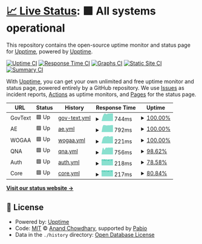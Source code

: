 # [📈 Live Status](https://upptime.github.io/upptime): <!--live status--> **🟩 All systems operational**

This repository contains the open-source uptime monitor and status page for [Upptime](https://upptime.js.org), powered by [Upptime](https://github.com/upptime/upptime).

[![Uptime CI](https://github.com/nhs-work/test-upptime/workflows/Uptime%20CI/badge.svg)](https://github.com/nhs-work/test-upptime/actions?query=workflow%3A%22Uptime+CI%22)
[![Response Time CI](https://github.com/nhs-work/test-upptime/workflows/Response%20Time%20CI/badge.svg)](https://github.com/nhs-work/test-upptime/actions?query=workflow%3A%22Response+Time+CI%22)
[![Graphs CI](https://github.com/nhs-work/test-upptime/workflows/Graphs%20CI/badge.svg)](https://github.com/nhs-work/test-upptime/actions?query=workflow%3A%22Graphs+CI%22)
[![Static Site CI](https://github.com/nhs-work/test-upptime/workflows/Static%20Site%20CI/badge.svg)](https://github.com/nhs-work/test-upptime/actions?query=workflow%3A%22Static+Site+CI%22)
[![Summary CI](https://github.com/nhs-work/test-upptime/workflows/Summary%20CI/badge.svg)](https://github.com/nhs-work/test-upptime/actions?query=workflow%3A%22Summary+CI%22)

With [Upptime](https://upptime.js.org), you can get your own unlimited and free uptime monitor and status page, powered entirely by a GitHub repository. We use [Issues](https://github.com/upptime/upptime/issues) as incident reports, [Actions](https://github.com/nhs-work/test-upptime/actions) as uptime monitors, and [Pages](https://upptime.github.io/upptime) for the status page.

<!--start: status pages-->
<!-- This summary is generated by Upptime (https://github.com/upptime/upptime) -->
<!-- Do not edit this manually, your changes will be overwritten -->
<!-- prettier-ignore -->
| URL | Status | History | Response Time | Uptime |
| --- | ------ | ------- | ------------- | ------ |
| <img alt="" src="https://icons.duckduckgo.com/ip3/null.ico" height="13"> GovText | 🟩 Up | [gov-text.yml](https://github.com/nhs-work/test-upptime/commits/HEAD/history/gov-text.yml) | <details><summary><img alt="Response time graph" src="./graphs/gov-text/response-time-week.png" height="20"> 744ms</summary><br><a href="https://nhs-work.github.io/test-upptime/history/gov-text"><img alt="Response time 729" src="https://img.shields.io/endpoint?url=https%3A%2F%2Fraw.githubusercontent.com%2Fnhs-work%2Ftest-upptime%2FHEAD%2Fapi%2Fgov-text%2Fresponse-time.json"></a><br><a href="https://nhs-work.github.io/test-upptime/history/gov-text"><img alt="24-hour response time 798" src="https://img.shields.io/endpoint?url=https%3A%2F%2Fraw.githubusercontent.com%2Fnhs-work%2Ftest-upptime%2FHEAD%2Fapi%2Fgov-text%2Fresponse-time-day.json"></a><br><a href="https://nhs-work.github.io/test-upptime/history/gov-text"><img alt="7-day response time 744" src="https://img.shields.io/endpoint?url=https%3A%2F%2Fraw.githubusercontent.com%2Fnhs-work%2Ftest-upptime%2FHEAD%2Fapi%2Fgov-text%2Fresponse-time-week.json"></a><br><a href="https://nhs-work.github.io/test-upptime/history/gov-text"><img alt="30-day response time 729" src="https://img.shields.io/endpoint?url=https%3A%2F%2Fraw.githubusercontent.com%2Fnhs-work%2Ftest-upptime%2FHEAD%2Fapi%2Fgov-text%2Fresponse-time-month.json"></a><br><a href="https://nhs-work.github.io/test-upptime/history/gov-text"><img alt="1-year response time 729" src="https://img.shields.io/endpoint?url=https%3A%2F%2Fraw.githubusercontent.com%2Fnhs-work%2Ftest-upptime%2FHEAD%2Fapi%2Fgov-text%2Fresponse-time-year.json"></a></details> | <details><summary><a href="https://nhs-work.github.io/test-upptime/history/gov-text">100.00%</a></summary><a href="https://nhs-work.github.io/test-upptime/history/gov-text"><img alt="All-time uptime 99.75%" src="https://img.shields.io/endpoint?url=https%3A%2F%2Fraw.githubusercontent.com%2Fnhs-work%2Ftest-upptime%2FHEAD%2Fapi%2Fgov-text%2Fuptime.json"></a><br><a href="https://nhs-work.github.io/test-upptime/history/gov-text"><img alt="24-hour uptime 100.00%" src="https://img.shields.io/endpoint?url=https%3A%2F%2Fraw.githubusercontent.com%2Fnhs-work%2Ftest-upptime%2FHEAD%2Fapi%2Fgov-text%2Fuptime-day.json"></a><br><a href="https://nhs-work.github.io/test-upptime/history/gov-text"><img alt="7-day uptime 100.00%" src="https://img.shields.io/endpoint?url=https%3A%2F%2Fraw.githubusercontent.com%2Fnhs-work%2Ftest-upptime%2FHEAD%2Fapi%2Fgov-text%2Fuptime-week.json"></a><br><a href="https://nhs-work.github.io/test-upptime/history/gov-text"><img alt="30-day uptime 99.75%" src="https://img.shields.io/endpoint?url=https%3A%2F%2Fraw.githubusercontent.com%2Fnhs-work%2Ftest-upptime%2FHEAD%2Fapi%2Fgov-text%2Fuptime-month.json"></a><br><a href="https://nhs-work.github.io/test-upptime/history/gov-text"><img alt="1-year uptime 99.75%" src="https://img.shields.io/endpoint?url=https%3A%2F%2Fraw.githubusercontent.com%2Fnhs-work%2Ftest-upptime%2FHEAD%2Fapi%2Fgov-text%2Fuptime-year.json"></a></details>
| <img alt="" src="https://icons.duckduckgo.com/ip3/null.ico" height="13"> AE | 🟩 Up | [ae.yml](https://github.com/nhs-work/test-upptime/commits/HEAD/history/ae.yml) | <details><summary><img alt="Response time graph" src="./graphs/ae/response-time-week.png" height="20"> 792ms</summary><br><a href="https://nhs-work.github.io/test-upptime/history/ae"><img alt="Response time 792" src="https://img.shields.io/endpoint?url=https%3A%2F%2Fraw.githubusercontent.com%2Fnhs-work%2Ftest-upptime%2FHEAD%2Fapi%2Fae%2Fresponse-time.json"></a><br><a href="https://nhs-work.github.io/test-upptime/history/ae"><img alt="24-hour response time 808" src="https://img.shields.io/endpoint?url=https%3A%2F%2Fraw.githubusercontent.com%2Fnhs-work%2Ftest-upptime%2FHEAD%2Fapi%2Fae%2Fresponse-time-day.json"></a><br><a href="https://nhs-work.github.io/test-upptime/history/ae"><img alt="7-day response time 792" src="https://img.shields.io/endpoint?url=https%3A%2F%2Fraw.githubusercontent.com%2Fnhs-work%2Ftest-upptime%2FHEAD%2Fapi%2Fae%2Fresponse-time-week.json"></a><br><a href="https://nhs-work.github.io/test-upptime/history/ae"><img alt="30-day response time 792" src="https://img.shields.io/endpoint?url=https%3A%2F%2Fraw.githubusercontent.com%2Fnhs-work%2Ftest-upptime%2FHEAD%2Fapi%2Fae%2Fresponse-time-month.json"></a><br><a href="https://nhs-work.github.io/test-upptime/history/ae"><img alt="1-year response time 792" src="https://img.shields.io/endpoint?url=https%3A%2F%2Fraw.githubusercontent.com%2Fnhs-work%2Ftest-upptime%2FHEAD%2Fapi%2Fae%2Fresponse-time-year.json"></a></details> | <details><summary><a href="https://nhs-work.github.io/test-upptime/history/ae">100.00%</a></summary><a href="https://nhs-work.github.io/test-upptime/history/ae"><img alt="All-time uptime 100.00%" src="https://img.shields.io/endpoint?url=https%3A%2F%2Fraw.githubusercontent.com%2Fnhs-work%2Ftest-upptime%2FHEAD%2Fapi%2Fae%2Fuptime.json"></a><br><a href="https://nhs-work.github.io/test-upptime/history/ae"><img alt="24-hour uptime 100.00%" src="https://img.shields.io/endpoint?url=https%3A%2F%2Fraw.githubusercontent.com%2Fnhs-work%2Ftest-upptime%2FHEAD%2Fapi%2Fae%2Fuptime-day.json"></a><br><a href="https://nhs-work.github.io/test-upptime/history/ae"><img alt="7-day uptime 100.00%" src="https://img.shields.io/endpoint?url=https%3A%2F%2Fraw.githubusercontent.com%2Fnhs-work%2Ftest-upptime%2FHEAD%2Fapi%2Fae%2Fuptime-week.json"></a><br><a href="https://nhs-work.github.io/test-upptime/history/ae"><img alt="30-day uptime 100.00%" src="https://img.shields.io/endpoint?url=https%3A%2F%2Fraw.githubusercontent.com%2Fnhs-work%2Ftest-upptime%2FHEAD%2Fapi%2Fae%2Fuptime-month.json"></a><br><a href="https://nhs-work.github.io/test-upptime/history/ae"><img alt="1-year uptime 100.00%" src="https://img.shields.io/endpoint?url=https%3A%2F%2Fraw.githubusercontent.com%2Fnhs-work%2Ftest-upptime%2FHEAD%2Fapi%2Fae%2Fuptime-year.json"></a></details>
| <img alt="" src="https://icons.duckduckgo.com/ip3/null.ico" height="13"> WOGAA | 🟩 Up | [wogaa.yml](https://github.com/nhs-work/test-upptime/commits/HEAD/history/wogaa.yml) | <details><summary><img alt="Response time graph" src="./graphs/wogaa/response-time-week.png" height="20"> 221ms</summary><br><a href="https://nhs-work.github.io/test-upptime/history/wogaa"><img alt="Response time 220" src="https://img.shields.io/endpoint?url=https%3A%2F%2Fraw.githubusercontent.com%2Fnhs-work%2Ftest-upptime%2FHEAD%2Fapi%2Fwogaa%2Fresponse-time.json"></a><br><a href="https://nhs-work.github.io/test-upptime/history/wogaa"><img alt="24-hour response time 224" src="https://img.shields.io/endpoint?url=https%3A%2F%2Fraw.githubusercontent.com%2Fnhs-work%2Ftest-upptime%2FHEAD%2Fapi%2Fwogaa%2Fresponse-time-day.json"></a><br><a href="https://nhs-work.github.io/test-upptime/history/wogaa"><img alt="7-day response time 221" src="https://img.shields.io/endpoint?url=https%3A%2F%2Fraw.githubusercontent.com%2Fnhs-work%2Ftest-upptime%2FHEAD%2Fapi%2Fwogaa%2Fresponse-time-week.json"></a><br><a href="https://nhs-work.github.io/test-upptime/history/wogaa"><img alt="30-day response time 220" src="https://img.shields.io/endpoint?url=https%3A%2F%2Fraw.githubusercontent.com%2Fnhs-work%2Ftest-upptime%2FHEAD%2Fapi%2Fwogaa%2Fresponse-time-month.json"></a><br><a href="https://nhs-work.github.io/test-upptime/history/wogaa"><img alt="1-year response time 220" src="https://img.shields.io/endpoint?url=https%3A%2F%2Fraw.githubusercontent.com%2Fnhs-work%2Ftest-upptime%2FHEAD%2Fapi%2Fwogaa%2Fresponse-time-year.json"></a></details> | <details><summary><a href="https://nhs-work.github.io/test-upptime/history/wogaa">100.00%</a></summary><a href="https://nhs-work.github.io/test-upptime/history/wogaa"><img alt="All-time uptime 100.00%" src="https://img.shields.io/endpoint?url=https%3A%2F%2Fraw.githubusercontent.com%2Fnhs-work%2Ftest-upptime%2FHEAD%2Fapi%2Fwogaa%2Fuptime.json"></a><br><a href="https://nhs-work.github.io/test-upptime/history/wogaa"><img alt="24-hour uptime 100.00%" src="https://img.shields.io/endpoint?url=https%3A%2F%2Fraw.githubusercontent.com%2Fnhs-work%2Ftest-upptime%2FHEAD%2Fapi%2Fwogaa%2Fuptime-day.json"></a><br><a href="https://nhs-work.github.io/test-upptime/history/wogaa"><img alt="7-day uptime 100.00%" src="https://img.shields.io/endpoint?url=https%3A%2F%2Fraw.githubusercontent.com%2Fnhs-work%2Ftest-upptime%2FHEAD%2Fapi%2Fwogaa%2Fuptime-week.json"></a><br><a href="https://nhs-work.github.io/test-upptime/history/wogaa"><img alt="30-day uptime 100.00%" src="https://img.shields.io/endpoint?url=https%3A%2F%2Fraw.githubusercontent.com%2Fnhs-work%2Ftest-upptime%2FHEAD%2Fapi%2Fwogaa%2Fuptime-month.json"></a><br><a href="https://nhs-work.github.io/test-upptime/history/wogaa"><img alt="1-year uptime 100.00%" src="https://img.shields.io/endpoint?url=https%3A%2F%2Fraw.githubusercontent.com%2Fnhs-work%2Ftest-upptime%2FHEAD%2Fapi%2Fwogaa%2Fuptime-year.json"></a></details>
| <img alt="" src="https://icons.duckduckgo.com/ip3/null.ico" height="13"> QNA | 🟩 Up | [qna.yml](https://github.com/nhs-work/test-upptime/commits/HEAD/history/qna.yml) | <details><summary><img alt="Response time graph" src="./graphs/qna/response-time-week.png" height="20"> 756ms</summary><br><a href="https://nhs-work.github.io/test-upptime/history/qna"><img alt="Response time 758" src="https://img.shields.io/endpoint?url=https%3A%2F%2Fraw.githubusercontent.com%2Fnhs-work%2Ftest-upptime%2FHEAD%2Fapi%2Fqna%2Fresponse-time.json"></a><br><a href="https://nhs-work.github.io/test-upptime/history/qna"><img alt="24-hour response time 780" src="https://img.shields.io/endpoint?url=https%3A%2F%2Fraw.githubusercontent.com%2Fnhs-work%2Ftest-upptime%2FHEAD%2Fapi%2Fqna%2Fresponse-time-day.json"></a><br><a href="https://nhs-work.github.io/test-upptime/history/qna"><img alt="7-day response time 756" src="https://img.shields.io/endpoint?url=https%3A%2F%2Fraw.githubusercontent.com%2Fnhs-work%2Ftest-upptime%2FHEAD%2Fapi%2Fqna%2Fresponse-time-week.json"></a><br><a href="https://nhs-work.github.io/test-upptime/history/qna"><img alt="30-day response time 758" src="https://img.shields.io/endpoint?url=https%3A%2F%2Fraw.githubusercontent.com%2Fnhs-work%2Ftest-upptime%2FHEAD%2Fapi%2Fqna%2Fresponse-time-month.json"></a><br><a href="https://nhs-work.github.io/test-upptime/history/qna"><img alt="1-year response time 758" src="https://img.shields.io/endpoint?url=https%3A%2F%2Fraw.githubusercontent.com%2Fnhs-work%2Ftest-upptime%2FHEAD%2Fapi%2Fqna%2Fresponse-time-year.json"></a></details> | <details><summary><a href="https://nhs-work.github.io/test-upptime/history/qna">98.62%</a></summary><a href="https://nhs-work.github.io/test-upptime/history/qna"><img alt="All-time uptime 40.13%" src="https://img.shields.io/endpoint?url=https%3A%2F%2Fraw.githubusercontent.com%2Fnhs-work%2Ftest-upptime%2FHEAD%2Fapi%2Fqna%2Fuptime.json"></a><br><a href="https://nhs-work.github.io/test-upptime/history/qna"><img alt="24-hour uptime 100.00%" src="https://img.shields.io/endpoint?url=https%3A%2F%2Fraw.githubusercontent.com%2Fnhs-work%2Ftest-upptime%2FHEAD%2Fapi%2Fqna%2Fuptime-day.json"></a><br><a href="https://nhs-work.github.io/test-upptime/history/qna"><img alt="7-day uptime 98.62%" src="https://img.shields.io/endpoint?url=https%3A%2F%2Fraw.githubusercontent.com%2Fnhs-work%2Ftest-upptime%2FHEAD%2Fapi%2Fqna%2Fuptime-week.json"></a><br><a href="https://nhs-work.github.io/test-upptime/history/qna"><img alt="30-day uptime 40.13%" src="https://img.shields.io/endpoint?url=https%3A%2F%2Fraw.githubusercontent.com%2Fnhs-work%2Ftest-upptime%2FHEAD%2Fapi%2Fqna%2Fuptime-month.json"></a><br><a href="https://nhs-work.github.io/test-upptime/history/qna"><img alt="1-year uptime 40.13%" src="https://img.shields.io/endpoint?url=https%3A%2F%2Fraw.githubusercontent.com%2Fnhs-work%2Ftest-upptime%2FHEAD%2Fapi%2Fqna%2Fuptime-year.json"></a></details>
| <img alt="" src="https://icons.duckduckgo.com/ip3/null.ico" height="13"> Auth | 🟩 Up | [auth.yml](https://github.com/nhs-work/test-upptime/commits/HEAD/history/auth.yml) | <details><summary><img alt="Response time graph" src="./graphs/auth/response-time-week.png" height="20"> 218ms</summary><br><a href="https://nhs-work.github.io/test-upptime/history/auth"><img alt="Response time 219" src="https://img.shields.io/endpoint?url=https%3A%2F%2Fraw.githubusercontent.com%2Fnhs-work%2Ftest-upptime%2FHEAD%2Fapi%2Fauth%2Fresponse-time.json"></a><br><a href="https://nhs-work.github.io/test-upptime/history/auth"><img alt="24-hour response time 225" src="https://img.shields.io/endpoint?url=https%3A%2F%2Fraw.githubusercontent.com%2Fnhs-work%2Ftest-upptime%2FHEAD%2Fapi%2Fauth%2Fresponse-time-day.json"></a><br><a href="https://nhs-work.github.io/test-upptime/history/auth"><img alt="7-day response time 218" src="https://img.shields.io/endpoint?url=https%3A%2F%2Fraw.githubusercontent.com%2Fnhs-work%2Ftest-upptime%2FHEAD%2Fapi%2Fauth%2Fresponse-time-week.json"></a><br><a href="https://nhs-work.github.io/test-upptime/history/auth"><img alt="30-day response time 219" src="https://img.shields.io/endpoint?url=https%3A%2F%2Fraw.githubusercontent.com%2Fnhs-work%2Ftest-upptime%2FHEAD%2Fapi%2Fauth%2Fresponse-time-month.json"></a><br><a href="https://nhs-work.github.io/test-upptime/history/auth"><img alt="1-year response time 219" src="https://img.shields.io/endpoint?url=https%3A%2F%2Fraw.githubusercontent.com%2Fnhs-work%2Ftest-upptime%2FHEAD%2Fapi%2Fauth%2Fresponse-time-year.json"></a></details> | <details><summary><a href="https://nhs-work.github.io/test-upptime/history/auth">78.58%</a></summary><a href="https://nhs-work.github.io/test-upptime/history/auth"><img alt="All-time uptime 91.45%" src="https://img.shields.io/endpoint?url=https%3A%2F%2Fraw.githubusercontent.com%2Fnhs-work%2Ftest-upptime%2FHEAD%2Fapi%2Fauth%2Fuptime.json"></a><br><a href="https://nhs-work.github.io/test-upptime/history/auth"><img alt="24-hour uptime 79.52%" src="https://img.shields.io/endpoint?url=https%3A%2F%2Fraw.githubusercontent.com%2Fnhs-work%2Ftest-upptime%2FHEAD%2Fapi%2Fauth%2Fuptime-day.json"></a><br><a href="https://nhs-work.github.io/test-upptime/history/auth"><img alt="7-day uptime 78.58%" src="https://img.shields.io/endpoint?url=https%3A%2F%2Fraw.githubusercontent.com%2Fnhs-work%2Ftest-upptime%2FHEAD%2Fapi%2Fauth%2Fuptime-week.json"></a><br><a href="https://nhs-work.github.io/test-upptime/history/auth"><img alt="30-day uptime 91.45%" src="https://img.shields.io/endpoint?url=https%3A%2F%2Fraw.githubusercontent.com%2Fnhs-work%2Ftest-upptime%2FHEAD%2Fapi%2Fauth%2Fuptime-month.json"></a><br><a href="https://nhs-work.github.io/test-upptime/history/auth"><img alt="1-year uptime 91.45%" src="https://img.shields.io/endpoint?url=https%3A%2F%2Fraw.githubusercontent.com%2Fnhs-work%2Ftest-upptime%2FHEAD%2Fapi%2Fauth%2Fuptime-year.json"></a></details>
| <img alt="" src="https://icons.duckduckgo.com/ip3/null.ico" height="13"> Core | 🟩 Up | [core.yml](https://github.com/nhs-work/test-upptime/commits/HEAD/history/core.yml) | <details><summary><img alt="Response time graph" src="./graphs/core/response-time-week.png" height="20"> 217ms</summary><br><a href="https://nhs-work.github.io/test-upptime/history/core"><img alt="Response time 218" src="https://img.shields.io/endpoint?url=https%3A%2F%2Fraw.githubusercontent.com%2Fnhs-work%2Ftest-upptime%2FHEAD%2Fapi%2Fcore%2Fresponse-time.json"></a><br><a href="https://nhs-work.github.io/test-upptime/history/core"><img alt="24-hour response time 224" src="https://img.shields.io/endpoint?url=https%3A%2F%2Fraw.githubusercontent.com%2Fnhs-work%2Ftest-upptime%2FHEAD%2Fapi%2Fcore%2Fresponse-time-day.json"></a><br><a href="https://nhs-work.github.io/test-upptime/history/core"><img alt="7-day response time 217" src="https://img.shields.io/endpoint?url=https%3A%2F%2Fraw.githubusercontent.com%2Fnhs-work%2Ftest-upptime%2FHEAD%2Fapi%2Fcore%2Fresponse-time-week.json"></a><br><a href="https://nhs-work.github.io/test-upptime/history/core"><img alt="30-day response time 218" src="https://img.shields.io/endpoint?url=https%3A%2F%2Fraw.githubusercontent.com%2Fnhs-work%2Ftest-upptime%2FHEAD%2Fapi%2Fcore%2Fresponse-time-month.json"></a><br><a href="https://nhs-work.github.io/test-upptime/history/core"><img alt="1-year response time 218" src="https://img.shields.io/endpoint?url=https%3A%2F%2Fraw.githubusercontent.com%2Fnhs-work%2Ftest-upptime%2FHEAD%2Fapi%2Fcore%2Fresponse-time-year.json"></a></details> | <details><summary><a href="https://nhs-work.github.io/test-upptime/history/core">80.84%</a></summary><a href="https://nhs-work.github.io/test-upptime/history/core"><img alt="All-time uptime 90.81%" src="https://img.shields.io/endpoint?url=https%3A%2F%2Fraw.githubusercontent.com%2Fnhs-work%2Ftest-upptime%2FHEAD%2Fapi%2Fcore%2Fuptime.json"></a><br><a href="https://nhs-work.github.io/test-upptime/history/core"><img alt="24-hour uptime 82.60%" src="https://img.shields.io/endpoint?url=https%3A%2F%2Fraw.githubusercontent.com%2Fnhs-work%2Ftest-upptime%2FHEAD%2Fapi%2Fcore%2Fuptime-day.json"></a><br><a href="https://nhs-work.github.io/test-upptime/history/core"><img alt="7-day uptime 80.84%" src="https://img.shields.io/endpoint?url=https%3A%2F%2Fraw.githubusercontent.com%2Fnhs-work%2Ftest-upptime%2FHEAD%2Fapi%2Fcore%2Fuptime-week.json"></a><br><a href="https://nhs-work.github.io/test-upptime/history/core"><img alt="30-day uptime 90.81%" src="https://img.shields.io/endpoint?url=https%3A%2F%2Fraw.githubusercontent.com%2Fnhs-work%2Ftest-upptime%2FHEAD%2Fapi%2Fcore%2Fuptime-month.json"></a><br><a href="https://nhs-work.github.io/test-upptime/history/core"><img alt="1-year uptime 90.81%" src="https://img.shields.io/endpoint?url=https%3A%2F%2Fraw.githubusercontent.com%2Fnhs-work%2Ftest-upptime%2FHEAD%2Fapi%2Fcore%2Fuptime-year.json"></a></details>

<!--end: status pages-->

[**Visit our status website →**](https://upptime.github.io/upptime)

## 📄 License

- Powered by: [Upptime](https://github.com/upptime/upptime)
- Code: [MIT](./LICENSE) © [Anand Chowdhary](https://anandchowdhary.com), supported by [Pabio](https://pabio.com)
- Data in the `./history` directory: [Open Database License](https://opendatacommons.org/licenses/odbl/1-0/)
